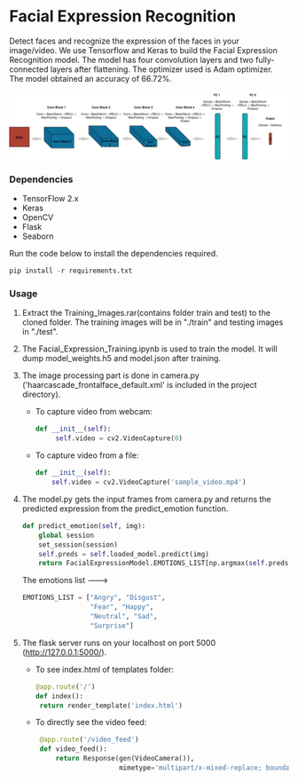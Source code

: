 # Facial Expression Recognition
Detect faces and recognize the expression of the faces in your image/video. We use Tensorflow and Keras to build the Facial Expression Recognition model. 
The model has four convolution layers and two fully-connected layers after flattening. The optimizer used is Adam optimizer. The model obtained an accuracy of 66.72%. 

![CNN model](https://github.com/RIC1903/Facial-Expression-Recognizer/blob/master/model.png)

### Dependencies
- TensorFlow 2.x
- Keras
- OpenCV
- Flask
- Seaborn


Run the code below to install the dependencies required.
```python
pip install -r requirements.txt
```

### Usage
1. Extract the Training_Images.rar(contains folder train and test) to the cloned folder.
The training images will be in "./train" and testing images in "./test".

2. The Facial_Expression_Training.ipynb is used to train the model. It will dump model_weights.h5 and model.json after training.

3. The image processing part is done in camera.py ('haarcascade_frontalface_default.xml' is included in the project directory).
   - To capture video from webcam:
     ```python
     def __init__(self):
          self.video = cv2.VideoCapture(0)
     ```
   - To capture video from a file:
      ```python
     def __init__(self):
          self.video = cv2.VideoCapture('sample_video.mp4')
     ```
4. The model.py gets the input frames from camera.py and returns the predicted expression from the predict_emotion function.
    ```python
    def predict_emotion(self, img):
        global session
        set_session(session)
        self.preds = self.loaded_model.predict(img)
        return FacialExpressionModel.EMOTIONS_LIST[np.argmax(self.preds)]
    ```
    
    The emotions list --->
    ```python
    EMOTIONS_LIST = ["Angry", "Disgust",
                     "Fear", "Happy",
                     "Neutral", "Sad",
                     "Surprise"]
    ```
    
5. The flask server runs on your localhost on port 5000 (http://127.0.0.1:5000/).
   - To see index.html of templates folder:
     ```python
     @app.route('/')
     def index():
      return render_template('index.html')
     ```
   - To directly see the video feed:
     ```python
      @app.route('/video_feed')
      def video_feed():
          return Response(gen(VideoCamera()),
                          mimetype='multipart/x-mixed-replace; boundary=frame')
     ```
   



